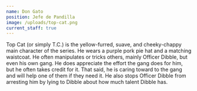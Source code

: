 ```yaml
---
name: Don Gato
position: Jefe de Pandilla
image: /uploads/top-cat.png
current_staff: true
---
```

Top Cat (or simply T.C.) is the yellow-furred, suave, and cheeky-chappy main character of the series. He wears a purple pork pie hat and a matching waistcoat. He often manipulates or tricks others, mainly Officer Dibble, but even his own gang. He does appreciate the effort the gang does for him, but he often takes credit for it. That said, he is caring toward to the gang and will help one of them if they need it. He also stops Officer Dibble from arresting him by lying to Dibble about how much talent Dibble has.